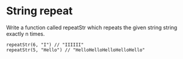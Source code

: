 # String repeat

Write a function called repeatStr which repeats the given string string exactly n times.

```
repeatStr(6, "I") // "IIIIII"
repeatStr(5, "Hello") // "HelloHelloHelloHelloHello"
```

